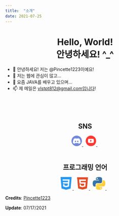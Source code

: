 ```yaml
---
title:  "소개"
date: 2021-07-25
---
```


<h1 align="center">
  Hello, World!<br />
  안녕하세요! ^_^
</h1>

- 👋 안녕하세요! 저는 @Pincette1223이예요!
- 👀 저는 웹에 관심이 많고...
- 🌱 요즘 JAVA를 배우고 있으며...
- 📫 제 메일은 vlstpt812@gmail.com입니다!

<br/>

<p align="center">
<!--   <img src="https://gpvc.arturio.dev/ny0510" alt="profile views"> &nbsp; -->
</p>

<br/>

<div align="center">
  <h2>
    SNS
  </h2>
  <a href="https://discord.com/users/782167918452146176" target="_blank"> <img src="/_posts/icons/discord.svg" alt="discord" width="33" height="33" style="border-radius: 50%;" /> </a> &nbsp;
  <a href="https://www.youtube.com/channel/UCy1rs9healcnL7izuNS8IkA" target="_blank"> <img src="/_posts/icons/youtube.svg" alt="youtube" width="33" height="33" style="border-radius: 50%;" /> </a> &nbsp;
</div>

<br/>

<h2 align="center">프로그래밍 언어</h2>
<p align="center">
  <a href="https://www.w3schools.com/css/" target="_blank"> <img src="/_posts/icons/css.svg" alt="css3" width="40" height="40"/> </a> &nbsp;
  <a href="https://www.w3.org/html/" target="_blank"> <img src="/_posts/icons/html-5.svg" alt="html5" width="40" height="40"/> </a> &nbsp;
  <a href="https://www.python.org" target="_blank"> <img src="/_posts/icons/python.svg" alt="python" width="40" height="40"/> </a> &nbsp; &nbsp;
</p>


**Credits**: [Pincette1223](https://github.com/Pincette1223/)

**Update**: 07/17/2021
